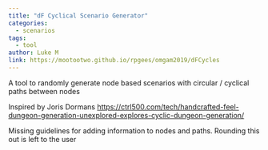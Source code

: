 ```yaml
---
title: "dF Cyclical Scenario Generator"
categories:
  - scenarios
tags:
  - tool
author: Luke M
link: https://mootootwo.github.io/rpgees/omgam2019/dFCycles
---
```


A tool to randomly generate node based scenarios with circular / cyclical paths between nodes

Inspired by Joris Dormans https://ctrl500.com/tech/handcrafted-feel-dungeon-generation-unexplored-explores-cyclic-dungeon-generation/

Missing guidelines for adding information to nodes and paths.  Rounding this out is left to the user
